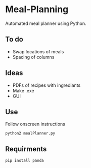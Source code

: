 # Meal-Planning
Automated meal planner using Python.


## To do
* Swap locations of meals
* Spacing of columns


## Ideas
* PDFs of recipes with ingrediants
* Make .exe
* GUI


## Use
Follow onscreen instructions
```
python2 mealPlanner.py
```


## Requirments
```
pip install panda
```
